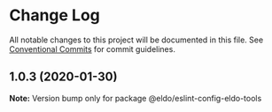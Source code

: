 # Change Log

All notable changes to this project will be documented in this file.
See [Conventional Commits](https://conventionalcommits.org) for commit guidelines.

## 1.0.3 (2020-01-30)

**Note:** Version bump only for package @eldo/eslint-config-eldo-tools
